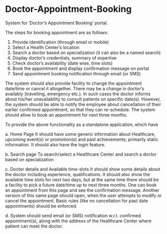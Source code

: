 # Doctor-Appointment-Booking
System for ‘Doctor’s Appointment Booking’ portal.

The steps for booking appointment are as follows:
  1) Provide identification (through email or mobile)
  2) Select a Health Center’s location
  3) Search a doctor based on specialization (it can also be a named search)
  4) Display doctor’s credentials, summary of expertise
  5) Check doctor’s availability (date wise, time slots)
  6) Book the appointment and display confirmation message on portal
  7) Send appointment booking notification through email (or SMS)
  
The system should also provide facility to change the appointment date/time or cancel it altogether. There may be a change in doctor’s availably (travelling, emergency etc.). In such cases the doctor informs about his/her unavailability to consult patients on specific date(s). However, the system should be able to notify the employee about cancellation of their earlier confirmed appointment, so that they can re-schedule. The system should allow to book an appointment for next three months.

To provide the above functionality as a standalone application, which have

a. Home Page
  It should have some generic information about Healthcare, upcoming event(s) or promotion(s) and past achievements; primarily static information. It should also have the login feature.
  
b. Search page
  To search/select a Healthcare Center and search a doctor based on specialization
  
c. Doctor details and Available time-slots
  It should show some details about the doctor including experience, qualifications. It should also show the available time slots for next two days, but at the same time there should be a facility to pick a future date/time up to next three months. One can book an appointment from this page and see the confirmation message. Another version of this same page should open, when the user attempts to modify or cancel the appointment. Basic rules (like no cancellation for past date appointments) should be enforced.
  
d. System should send email (or SMS) notification w.r.t. confirmed appointment(s), along with the
address of the Healthcare Center where patient can meet the doctor.
